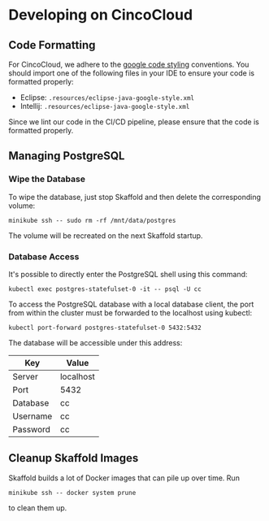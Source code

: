 # Developing on CincoCloud

## Code Formatting

For CincoCloud, we adhere to the [google code styling][google-styleguide] conventions.
You should import one of the following files in your IDE to ensure your code is formatted properly:

* Eclipse: `.resources/eclipse-java-google-style.xml`
* Intellij: `.resources/eclipse-java-google-style.xml`

Since we lint our code in the CI/CD pipeline, please ensure that the code is formatted properly.

[google-styleguide]: https://github.com/google/styleguide

## Managing PostgreSQL

### Wipe the Database

To wipe the database, just stop Skaffold and then delete the corresponding
volume:

```
minikube ssh -- sudo rm -rf /mnt/data/postgres
```

The volume will be recreated on the next Skaffold startup.

### Database Access

It's possible to directly enter the PostgreSQL shell using this command:

```
kubectl exec postgres-statefulset-0 -it -- psql -U cc
```

To access the PostgreSQL database with a local database client, the port from
within the cluster must be forwarded to the localhost using kubectl:

```
kubectl port-forward postgres-statefulset-0 5432:5432
```

The database will be accessible under this address:

| Key      | Value     |
| -------- | --------- |
| Server   | localhost |
| Port     |      5432 |
| Database | cc        |
| Username | cc        |
| Password | cc        |

## Cleanup Skaffold Images

Skaffold builds a lot of Docker images that can pile up over time. Run

```
minikube ssh -- docker system prune
```

to clean them up.
